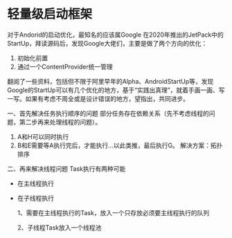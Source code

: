 # 轻量级启动框架

对于Andorid的启动优化，最知名的应该属Google 在2020年推出的JetPack中的StartUp，拜读源码后，发现Google大佬们，主要是做了两个方向的优化：

1. 初始化前置
2. 通过一个ContentProvider统一管理

翻阅了一些资料，包括但不限于阿里早年的Alpha、AndroidStartUp等，发现Google的StartUp可以有几个优化的地方，基于“实践出真理”，就着手画一画、写一写。如果有考虑不周全或是设计错误的地方，望指出，共同进步。

一、首先解决任务执行顺序的问题
部分任务存在依赖关系（先不考虑线程的问题，第二步再来处理线程的问题）。

1. A和H可以同时执行
2. B和E需要等A执行完后，才能执行...以此类推，最后执行G。
   解决方案：拓扑排序

二、再来解决线程问题
Task执行有两种可能

- 在主线程执行

- 在子线程执行

  1、需要在主线程执行的Task，放入一个只存放必须要主线程执行的队列

  2、子线程Task放入一个线程池